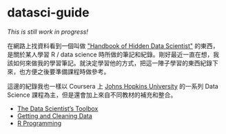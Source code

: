 # datasci-guide

*This is still work in progress!*

在網路上找資料看到一個叫做 ["Handbook of Hidden Data Scientist"](https://www.gitbook.com/book/ondrej-kvasnovsky/handbook-of-hidden-data-scientist/details) 的東西，是關於某人學習 R / data science 時所做的筆記和紀錄。剛好最近一直在想，我該如何來做我的學習筆記。就決定學習他的方式，把這一陣子學習的東西紀錄下來，也方便之後要準備課程時做參考。

這邊的紀錄我也一樣以 Coursera 上 [Johns Hopkins University](https://www.coursera.org/jhu) 的一系列 Data Science 課程為主，但是還會加上來自不同教材的補充和整合。

* [The Data Scientist’s Toolbox](https://www.coursera.org/course/datascitoolbox)
* [Getting and Cleaning Data](https://www.coursera.org/course/getdata)
* [R Programming](https://www.coursera.org/course/rprog)

